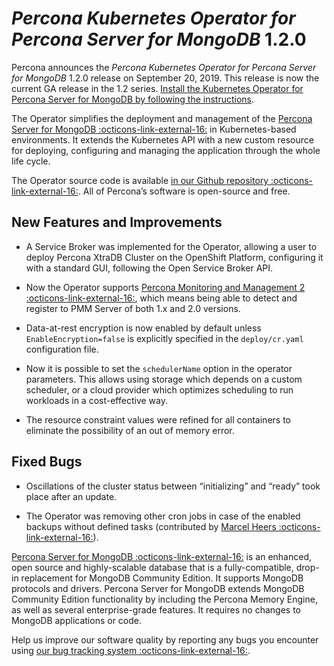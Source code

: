 # *Percona Kubernetes Operator for Percona Server for MongoDB* 1.2.0

Percona announces the *Percona Kubernetes Operator for Percona Server for
MongoDB* 1.2.0 release on September 20, 2019. This release is now the current
GA release in the 1.2 series. [Install the Kubernetes Operator for Percona
Server for MongoDB by following the instructions](../kubernetes.md).

The Operator simplifies the deployment and management of the [Percona Server
for MongoDB :octicons-link-external-16:](https://www.percona.com/software/mongo-database/percona-server-for-mongodb)
in Kubernetes-based environments. It extends the Kubernetes API with a new
custom resource for deploying, configuring and managing the application through
the whole life cycle.

The Operator source code is available [in our Github repository :octicons-link-external-16:](https://github.com/percona/percona-server-mongodb-operator).
All of Percona’s software is open-source and free.

## New Features and Improvements


* A Service Broker was implemented
for the Operator, allowing a user to deploy Percona XtraDB Cluster on the
OpenShift Platform, configuring it with a standard GUI, following the Open
Service Broker API.


* Now the Operator supports [Percona Monitoring and Management 2 :octicons-link-external-16:](https://www.percona.com/doc/percona-monitoring-and-management/2.x/index.html),
which means being able to detect and register to PMM Server of both 1.x and
2.0 versions.


* Data-at-rest encryption is now enabled by default unless
`EnableEncryption=false` is explicitly specified in the `deploy/cr.yaml`
configuration file.


* Now it is possible to set the `schedulerName` option in the operator
parameters. This allows using storage which depends on a custom scheduler, or
a cloud provider which optimizes scheduling to run workloads in a
cost-effective way.


* The resource constraint values were refined for all containers to eliminate
the possibility of an out of memory error.

## Fixed Bugs


* Oscillations of the cluster status between “initializing” and “ready” took
place after an update.


* The Operator was removing other cron jobs in case of the enabled backups
without defined tasks (contributed by [Marcel Heers :octicons-link-external-16:](https://github.com/mheers)).

[Percona Server for MongoDB :octicons-link-external-16:](https://www.percona.com/software/mongo-database/percona-server-for-mongodb)
is an enhanced, open source and highly-scalable database that is a
fully-compatible, drop-in replacement for MongoDB Community Edition. It supports
MongoDB protocols and drivers. Percona Server for MongoDB extends MongoDB
Community Edition functionality by including the Percona Memory Engine, as well
as several enterprise-grade features. It requires no changes to MongoDB
applications or code.

Help us improve our software quality by reporting any bugs you encounter using
[our bug tracking system :octicons-link-external-16:](https://jira.percona.com/secure/Dashboard.jspa).
